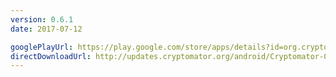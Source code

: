 ```yaml
---
version: 0.6.1
date: 2017-07-12

googlePlayUrl: https://play.google.com/store/apps/details?id=org.cryptomator.beta
directDownloadUrl: http://updates.cryptomator.org/android/Cryptomator-0.6.1.apk
---
```

